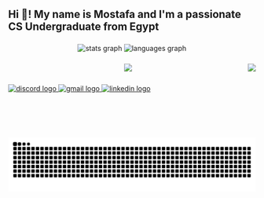 <h2 align="left">Hi 👋! My name is Mostafa and I'm a passionate CS Undergraduate from Egypt</h2>

###

<div align="center">
  <img src="https://github-readme-stats.vercel.app/api?username=Mostafa-araheim&hide_title=false&hide_rank=false&show_icons=true&include_all_commits=true&count_private=true&disable_animations=false&theme=dracula&locale=en&hide_border=false" height="150" alt="stats graph"  />
  <img src="https://github-readme-stats.vercel.app/api/top-langs?username=Mostafa-araheim&locale=en&hide_title=false&layout=compact&card_width=320&langs_count=5&theme=dracula&hide_border=false" height="150" alt="languages graph"  />
</div>

###

<img align="right" height="150" src="https://i.giphy.com/media/v1.Y2lkPTc5MGI3NjExd3d6c2g0dHFpMDRpM3J2dTN2b3hxZ3A0Ynl2YXlqaTd1aTN2ZTJ5ayZlcD12MV9pbnRlcm5hbF9naWZfYnlfaWQmY3Q9Zw/l0MYuxp3Rjlrka8mY/giphy.gif" />

###

<div align="center">
  <img src="https://skillicons.dev/icons?i=git,c,cpp,css,spring,java,kotlin,python,gradle,maven,html,mysql,postgres&perline=8" />
</div>

###

<div align="left">
 <a href="https://discord.com/users/319122004395425806" target="_blank">
  <img src="https://img.shields.io/static/v1?message=Discord&logo=discord&label=&color=7289DA&logoColor=white&labelColor=&style=for-the-badge" height="35" alt="discord logo"  />
</a>

 <a href="mailto:mostafa.araheim@gmail.com">
  <img src="https://img.shields.io/static/v1?message=Gmail&logo=gmail&label=&color=D14836&logoColor=white&labelColor=&style=for-the-badge" height="35" alt="gmail logo" />
</a>
</a>
  <a href="https://www.linkedin.com/public-profile/settings?trk=d_flagship3_profile_self_view_public_profile" target="_blank">
    <img src="https://img.shields.io/static/v1?message=LinkedIn&logo=linkedin&label=&color=0077B5&logoColor=white&labelColor=&style=for-the-badge" height="35" alt="linkedin logo"  />
  </a>
</div>

###

<br clear="both">

<img src="https://raw.githubusercontent.com/Mostafa-araheim/Mostafa-araheim/output/snake.svg" alt="Snake animation" />

###


<!--
**Mostafa-araheim/Mostafa-araheim** is a ✨ _special_ ✨ repository because its `README.md` (this file) appears on your GitHub profile.

Here are some ideas to get you started:

- 🔭 I’m currently working on ...
- 🌱 I’m currently learning ...
- 👯 I’m looking to collaborate on ...
- 🤔 I’m looking for help with ...
- 💬 Ask me about ...
- 📫 How to reach me: ...
- 😄 Pronouns: ...
- ⚡ Fun fact: ...
-->
